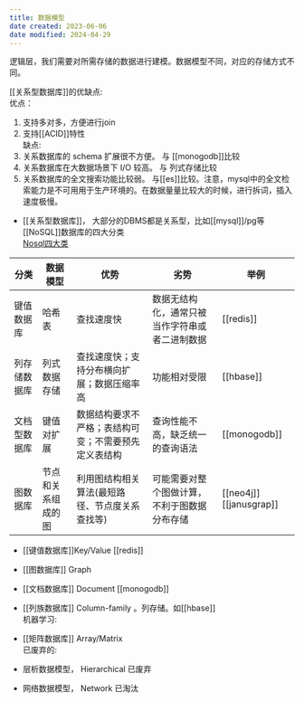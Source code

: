 ```yaml
---
title: 数据模型
date created: 2023-06-06
date modified: 2024-04-29
---
```


逻辑层，我们需要对所需存储的数据进行建模。数据模型不同，对应的存储方式不同。

[[关系型数据库]]的优缺点:  
优点：

1. 支持多对多，方便进行join
2. 支持[[ACID]]特性  
缺点:
1. 关系数据库的 schema 扩展很不方便。 与 [[monogodb]]比较
2. 关系数据库在大数据场景下 I/O 较高。 与 列式存储比较
3. 关系数据库的全文搜索功能比较弱。 与[[es]]比较。注意，mysql中的全文检索能力是不可用用于生产环境的。在数据量量比较大的时候，进行拆词，插入速度极慢。

+ [[关系型数据库]]， 大部分的DBMS都是关系型，比如[[mysql]]/pg等  
[[NoSQL]]数据库的四大分类  
[Nosql四大类](http://image.clickear.top/20230606203148.png)  

| 分类         | 数据模型           | 优势                                                 | 劣势                                           | 举例              |
| ------------ | ------------------ | ---------------------------------------------------- | ---------------------------------------------- | ----------------- |
| 键值数据库   | 哈希表             | 查找速度快                                           | 数据无结构化，通常只被当作字符串或者二进制数据 | [[redis]]             |
| 列存储数据库 | 列式数据存储       | 查找速度快；支持分布横向扩展；数据压缩率高           | 功能相对受限                                   | [[hbase]]            |
| 文档型数据库 | 键值对扩展         | 数据结构要求不严格；表结构可变；不需要预先定义表结构 | 查询性能不高，缺乏统一的查询语法               | [[monogodb]]          |
| 图数据库     | 节点和关系组成的图 | 利用图结构相关算法(最短路径、节点度关系查找等)       | 可能需要对整个图做计算，不利于图数据分布存储   | [[neo4j]][[janusgrap]] |

+ [[键值数据库]]Key/Value [[redis]]
+ [[图数据库]] Graph  
+ [[文档数据库]] Document [[monogodb]]
+ [[列族数据库]] Column-family 。列存储。如[[hbase]]  
机器学习:

+ [[矩阵数据库]] Array/Matrix  
已废弃的:

+ 层析数据模型， Hierarchical 已废弃
+ 网络数据模型， Network 已淘汰
